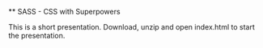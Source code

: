 ** SASS - CSS with Superpowers

This is a short presentation. Download, unzip and open index.html to start the presentation.